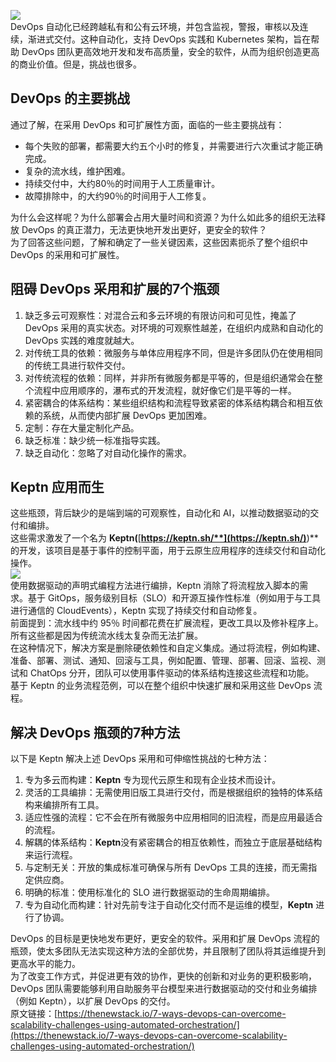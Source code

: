 ![](https://cdn.nlark.com/yuque/0/2023/png/396745/1673944555998-9deabf73-7f0f-49dd-805c-03cdc636ea7f.png#averageHue=%234190c1&clientId=ub6d37616-df99-4&from=paste&id=u0bdc36e9&originHeight=519&originWidth=1080&originalType=url&ratio=1&rotation=0&showTitle=false&status=done&style=none&taskId=ueeff9c47-5eb7-4da5-8dfb-ef0627f8a71&title=)<br />DevOps 自动化已经跨越私有和公有云环境，并包含监视，警报，审核以及连续，渐进式交付。这种自动化，支持 DevOps 实践和 Kubernetes 架构，旨在帮助 DevOps 团队更高效地开发和发布高质量，安全的软件，从而为组织创造更高的商业价值。但是，挑战也很多。
<a name="D21ag"></a>
## DevOps 的主要挑战
通过了解，在采用 DevOps 和可扩展性方面，面临的一些主要挑战有：

- 每个失败的部署，都需要大约五个小时的修复，并需要进行六次重试才能正确完成。
- 复杂的流水线，维护困难。
- 持续交付中，大约80％的时间用于人工质量审计。
- 故障排除中，的大约90％的时间用于人工修复。

为什么会这样呢？为什么部署会占用大量时间和资源？为什么如此多的组织无法释放 DevOps 的真正潜力，无法更快地开发出更好，更安全的软件？<br />为了回答这些问题，了解和确定了一些关键因素，这些因素扼杀了整个组织中 DevOps 的采用和可扩展性。
<a name="qVKpB"></a>
## 阻碍 DevOps 采用和扩展的7个瓶颈

1. 缺乏多云可观察性：对混合云和多云环境的有限访问和可见性，掩盖了 DevOps 采用的真实状态。对环境的可观察性越差，在组织内成熟和自动化的 DevOps 实践的难度就越大。
2. 对传统工具的依赖：微服务与单体应用程序不同，但是许多团队仍在使用相同的传统工具进行软件交付。
3. 对传统流程的依赖：同样，并非所有微服务都是平等的，但是组织通常会在整个流程中应用顺序的，瀑布式的开发流程，就好像它们是平等的一样。
4. 紧密耦合的体系结构：某些组织结构和流程导致紧密的体系结构耦合和相互依赖的系统，从而使内部扩展 DevOps 更加困难。
5. 定制：存在大量定制化产品。
6. 缺乏标准：缺少统一标准指导实践。
7. 缺乏自动化：忽略了对自动化操作的需求。
<a name="qhZpf"></a>
## Keptn 应用而生
这些瓶颈，背后缺少的是端到端的可观察性，自动化和 AI，以推动数据驱动的交付和编排。<br />这些需求激发了一个名为 **Keptn(**[**https://keptn.sh/**](https://keptn.sh/)**)** 的开发，该项目是基于事件的控制平面，用于云原生应用程序的连续交付和自动化操作。<br />![](https://cdn.nlark.com/yuque/0/2023/png/396745/1673944555862-9ed7bf81-9f6f-4292-9dea-dad8142b5130.png#averageHue=%23a7d5d4&clientId=ub6d37616-df99-4&from=paste&id=u6ad59ee9&originHeight=440&originWidth=1080&originalType=url&ratio=1&rotation=0&showTitle=false&status=done&style=none&taskId=u4a0de319-038d-4a27-af4e-387a2e4a0b4&title=)<br />使用数据驱动的声明式编程方法进行编排，Keptn 消除了将流程放入脚本的需求。基于 GitOps，服务级别目标（SLO）和开源互操作性标准（例如用于与工具进行通信的 CloudEvents），Keptn 实现了持续交付和自动修复。<br />前面提到：流水线中约 95％ 时间都花费在扩展流程，更改工具以及修补程序上。所有这些都是因为传统流水线太复杂而无法扩展。<br />在这种情况下，解决方案是删除硬依赖性和自定义集成。通过将流程，例如构建、准备、部署、测试、通知、回滚与工具，例如配置、管理、部署、回滚、监视、测试和 ChatOps 分开，团队可以使用事件驱动的体系结构连接这些流程和功能。<br />基于 Keptn 的业务流程范例，可以在整个组织中快速扩展和采用这些 DevOps 流程。
<a name="VuMhM"></a>
## 解决 DevOps 瓶颈的7种方法
以下是 Keptn 解决上述 DevOps 采用和可伸缩性挑战的七种方法：

1. 专为多云而构建：**Keptn** 专为现代云原生和现有企业技术而设计。
2. 灵活的工具编排：无需使用旧版工具进行交付，而是根据组织的独特的体系结构来编排所有工具。
3. 适应性强的流程：它不会在所有微服务中应用相同的旧流程，而是应用最适合的流程。
4. 解耦的体系结构：**Keptn**没有紧密耦合的相互依赖性，而独立于底层基础结构来运行流程。
5. 与定制无关：开放的集成标准可确保与所有 DevOps 工具的连接，而无需指定供应商。
6. 明确的标准：使用标准化的 SLO 进行数据驱动的生命周期编排。
7. 专为自动化而构建：针对先前专注于自动化交付而不是运维的模型，**Keptn** 进行了协调。

DevOps 的目标是更快地发布更好，更安全的软件。采用和扩展 DevOps 流程的瓶颈，使太多团队无法实现这种方法的全部优势，并且限制了团队将其运维提升到更高水平的能力。<br />为了改变工作方式，并促进更有效的协作，更快的创新和对业务的更积极影响，DevOps 团队需要能够利用自助服务平台模型来进行数据驱动的交付和业务编排（例如 Keptn），以扩展 DevOps 的交付。<br />原文链接：[https://thenewstack.io/7-ways-devops-can-overcome-scalability-challenges-using-automated-orchestration/](https://thenewstack.io/7-ways-devops-can-overcome-scalability-challenges-using-automated-orchestration/)
